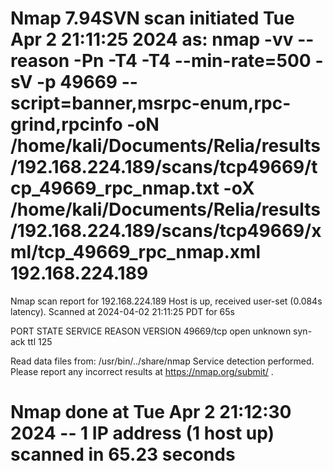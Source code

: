 # Nmap 7.94SVN scan initiated Tue Apr  2 21:11:25 2024 as: nmap -vv --reason -Pn -T4 -T4 --min-rate=500 -sV -p 49669 --script=banner,msrpc-enum,rpc-grind,rpcinfo -oN /home/kali/Documents/Relia/results/192.168.224.189/scans/tcp49669/tcp_49669_rpc_nmap.txt -oX /home/kali/Documents/Relia/results/192.168.224.189/scans/tcp49669/xml/tcp_49669_rpc_nmap.xml 192.168.224.189
Nmap scan report for 192.168.224.189
Host is up, received user-set (0.084s latency).
Scanned at 2024-04-02 21:11:25 PDT for 65s

PORT      STATE SERVICE REASON          VERSION
49669/tcp open  unknown syn-ack ttl 125

Read data files from: /usr/bin/../share/nmap
Service detection performed. Please report any incorrect results at https://nmap.org/submit/ .
# Nmap done at Tue Apr  2 21:12:30 2024 -- 1 IP address (1 host up) scanned in 65.23 seconds
